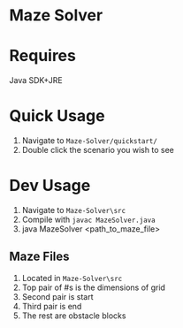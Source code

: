 Maze Solver
===

# Requires
Java SDK+JRE

# Quick Usage
1. Navigate to `Maze-Solver/quickstart/`
2. Double click the scenario you wish to see
# Dev Usage
1. Navigate to `Maze-Solver\src`
2. Compile with `javac MazeSolver.java`
3. java MazeSolver <path_to_maze_file>

## Maze Files
1. Located in `Maze-Solver\src`
2. Top pair of #s is the dimensions of grid
3. Second pair is start
4. Third pair is end
5. The rest are obstacle blocks


